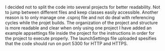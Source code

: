 I decided not to split the code into several projects for better readability. 
Not to jump between different files and keep classes easily accessible. 
Another reason is to only manage one .csproj file and not do deal with referencing cycles while the projet builds.
The organization of the project and structure is more readable and clear when only using one project
I have added an example appsettings file inside the project for the instructions in order for the project to execute properly.
The launchSettings file uploaded spesifies that the code should run on port 5300 for HTTP and HTTPS.
